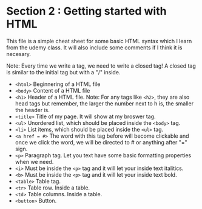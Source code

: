 # Section 2 : Getting started with HTML
This file is a simple cheat sheet for some basic HTML syntax which I learn from the udemy class. It will also include some comments if I think it is necesary.

  Note: Every time we write a tag, we need to write a closed tag! A closed tag is similar to the initial tag but with a "/" inside.
  
  * `<html>` Beginnering of a HTML file
  * `<body>` Content of a HTML file 
  * `<h1>` Header of a HTML file. Note: For any tags like `<h2>`, they are also head tags but remember, the larger the number next to h is, the smaller the header is.
  * `<title>` Title of my page. It will show at my broswer tag.
  * `<ul>` Unordered list, which should be placed inside the `<body>` tag.
  * `<li>` List items, which should be placed inside the `<ul>` tag.
  * `<a href = #>` The word with this tag before will become clickable and once we click the word, we will be directed to # or anything after "=" sign.
  * `<p>` Paragraph tag. Let you text have some basic formatting properties when we need.
  * `<i>` Must be inside the `<p>` tag and it will let your inside text italitics.
  * `<b>` Must be inside the `<p>` tag and it will let your inside text bold.
  * `<table>` Table tag.
  * `<tr>` Table row. Inside a table.
  * `<td>` Table columns. Inside a table.
  * `<button>` Button.
